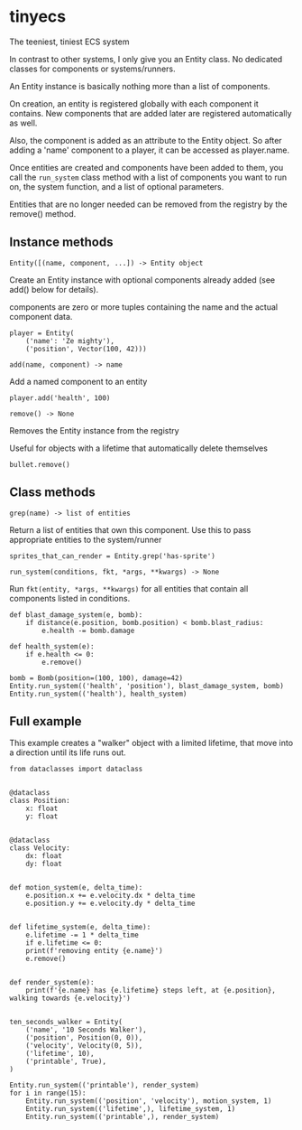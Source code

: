 # tinyecs
The teeniest, tiniest ECS system

In contrast to other systems, I only give you an Entity class.  No dedicated
classes for components or systems/runners.

An Entity instance is basically nothing more than a list of components.

On creation, an entity is registered globally with each component it contains.
New components that are added later are registered automatically as well.  

Also, the component is added as an attribute to the Entity object. So after
adding a 'name' component to a player, it can be accessed as player.name.

Once entities are created and components have been added to them, you call the
`run_system` class method with a list of components you want to run on, the
system function, and a list of optional parameters.

Entities that are no longer needed can be removed from the registry by the
remove() method.


## Instance methods

`Entity([(name, component, ...]) -> Entity object`

Create an Entity instance with optional components already added (see add()
below for details).

components are zero or more tuples containing the name and the actual component
data.

```
player = Entity(
    ('name': 'Ze mighty'),
    ('position', Vector(100, 42)))
```

`add(name, component) -> name`

Add a named component to an entity

```
player.add('health', 100)
```

`remove() -> None`

Removes the Entity instance from the registry

Useful for objects with a lifetime that automatically delete themselves

```
bullet.remove()
```

## Class methods

`grep(name) -> list of entities`

 Return a list of entities that own this component.  Use this to pass
 appropriate entities to the system/runner
     
```
sprites_that_can_render = Entity.grep('has-sprite')
```
 
`run_system(conditions, fkt, *args, **kwargs) -> None`

Run `fkt(entity, *args, **kwargs)` for all entities that contain all components
listed in conditions.
     
```
def blast_damage_system(e, bomb):
    if distance(e.position, bomb.position) < bomb.blast_radius:
        e.health -= bomb.damage

def health_system(e):
    if e.health <= 0:
        e.remove()

bomb = Bomb(position=(100, 100), damage=42)
Entity.run_system(('health', 'position'), blast_damage_system, bomb)
Entity.run_system(('health'), health_system)
```

## Full example

This example creates a "walker" object with a limited lifetime, that move into
a direction until its life runs out.

```
from dataclasses import dataclass


@dataclass
class Position:
    x: float
    y: float


@dataclass
class Velocity:
    dx: float
    dy: float


def motion_system(e, delta_time):
    e.position.x += e.velocity.dx * delta_time
    e.position.y += e.velocity.dy * delta_time


def lifetime_system(e, delta_time):
    e.lifetime -= 1 * delta_time
    if e.lifetime <= 0:
	print(f'removing entity {e.name}')
	e.remove()


def render_system(e):
    print(f'{e.name} has {e.lifetime} steps left, at {e.position}, walking towards {e.velocity}')


ten_seconds_walker = Entity(
    ('name', '10 Seconds Walker'),
    ('position', Position(0, 0)),
    ('velocity', Velocity(0, 5)),
    ('lifetime', 10),
    ('printable', True),
)

Entity.run_system(('printable'), render_system)
for i in range(15):
    Entity.run_system(('position', 'velocity'), motion_system, 1)
    Entity.run_system(('lifetime',), lifetime_system, 1)
    Entity.run_system(('printable',), render_system)
```
